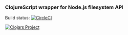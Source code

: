 ### ClojureScript wrapper for Node.js filesystem API

Build status: 
[![CircleCI](https://circleci.com/gh/macchiato-framework/macchiato-fs.svg?style=svg)](https://circleci.com/gh/macchiato-framework/macchiato-fs)


[![Clojars Project](https://img.shields.io/clojars/v/macchiato/fs.svg)](https://clojars.org/macchiato/fs)
